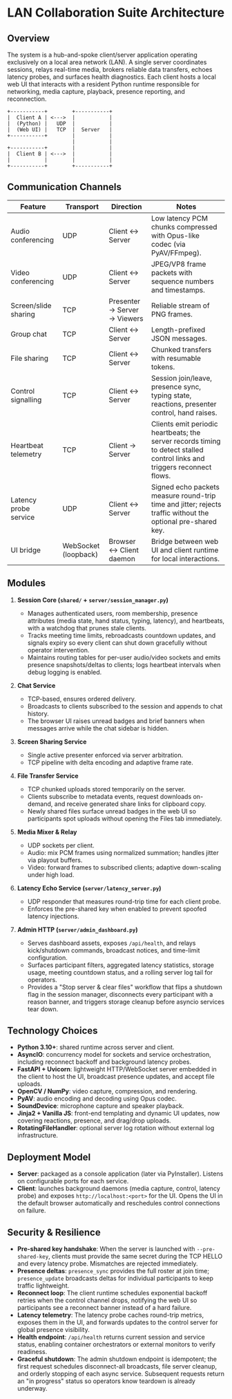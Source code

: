 # LAN Collaboration Suite Architecture

## Overview

The system is a hub-and-spoke client/server application operating exclusively on a local area network (LAN). A single server coordinates sessions, relays real-time media, brokers reliable data transfers, echoes latency probes, and surfaces health diagnostics. Each client hosts a local web UI that interacts with a resident Python runtime responsible for networking, media capture, playback, presence reporting, and reconnection.

```
+-----------+        +-----------+
|  Client A | <--->  |           |
|  (Python) |   UDP  |           |
|  (Web UI) |   TCP  |  Server   |
+-----------+        |           |
                     |           |
+-----------+        |           |
|  Client B | <--->  |           |
|           |        |           |
+-----------+        +-----------+
```

## Communication Channels

| Feature                | Transport | Direction        | Notes |
|------------------------|-----------|------------------|-------|
| Audio conferencing     | UDP       | Client ↔ Server  | Low latency PCM chunks compressed with Opus-like codec (via PyAV/FFmpeg). |
| Video conferencing     | UDP       | Client ↔ Server  | JPEG/VP8 frame packets with sequence numbers and timestamps. |
| Screen/slide sharing   | TCP       | Presenter → Server → Viewers | Reliable stream of PNG frames. |
| Group chat             | TCP       | Client ↔ Server  | Length-prefixed JSON messages. |
| File sharing           | TCP       | Client ↔ Server  | Chunked transfers with resumable tokens. |
| Control signalling     | TCP       | Client ↔ Server  | Session join/leave, presence sync, typing state, reactions, presenter control, hand raises. |
| Heartbeat telemetry    | TCP       | Client → Server  | Clients emit periodic heartbeats; the server records timing to detect stalled control links and triggers reconnect flows. |
| Latency probe service  | UDP       | Client ↔ Server  | Signed echo packets measure round-trip time and jitter; rejects traffic without the optional pre-shared key. |
| UI bridge              | WebSocket (loopback) | Browser ↔ Client daemon | Bridge between web UI and client runtime for local interactions. |

## Modules

1. **Session Core (`shared/` + `server/session_manager.py`)**
   - Manages authenticated users, room membership, presence attributes (media state, hand status, typing, latency), and heartbeats, with a watchdog that prunes stale clients.
   - Tracks meeting time limits, rebroadcasts countdown updates, and signals expiry so every client can shut down gracefully without operator intervention.
   - Maintains routing tables for per-user audio/video sockets and emits presence snapshots/deltas to clients; logs heartbeat intervals when debug logging is enabled.

2. **Chat Service**
   - TCP-based, ensures ordered delivery.
   - Broadcasts to clients subscribed to the session and appends to chat history.
   - The browser UI raises unread badges and brief banners when messages arrive while the chat sidebar is hidden.

3. **Screen Sharing Service**
   - Single active presenter enforced via server arbitration.
   - TCP pipeline with delta encoding and adaptive frame rate.

4. **File Transfer Service**
   - TCP chunked uploads stored temporarily on the server.
   - Clients subscribe to metadata events, request downloads on-demand, and receive generated share links for clipboard copy.
   - Newly shared files surface unread badges in the web UI so participants spot uploads without opening the Files tab immediately.

5. **Media Mixer & Relay**
   - UDP sockets per client.
   - Audio: mix PCM frames using normalized summation; handles jitter via playout buffers.
   - Video: forward frames to subscribed clients; adaptive down-scaling under high load.

6. **Latency Echo Service (`server/latency_server.py`)**
   - UDP responder that measures round-trip time for each client probe.
   - Enforces the pre-shared key when enabled to prevent spoofed latency injections.

7. **Admin HTTP (`server/admin_dashboard.py`)**
   - Serves dashboard assets, exposes `/api/health`, and relays kick/shutdown commands, broadcast notices, and time-limit configuration.
   - Surfaces participant filters, aggregated latency statistics, storage usage, meeting countdown status, and a rolling server log tail for operators.
   - Provides a "Stop server & clear files" workflow that flips a shutdown flag in the session manager, disconnects every participant with a reason banner, and triggers storage cleanup before asyncio services tear down.

## Technology Choices

- **Python 3.10+**: shared runtime across server and client.
- **AsyncIO**: concurrency model for sockets and service orchestration, including reconnect backoff and background latency probes.
- **FastAPI + Uvicorn**: lightweight HTTP/WebSocket server embedded in the client to host the UI, broadcast presence updates, and accept file uploads.
- **OpenCV / NumPy**: video capture, compression, and rendering.
- **PyAV**: audio encoding and decoding using Opus codec.
- **SoundDevice**: microphone capture and speaker playback.
- **Jinja2 + Vanilla JS**: front-end templating and dynamic UI updates, now covering reactions, presence, and drag/drop uploads.
- **RotatingFileHandler**: optional server log rotation without external log infrastructure.

## Deployment Model

- **Server**: packaged as a console application (later via PyInstaller). Listens on configurable ports for each service.
- **Client**: launches background daemons (media capture, control, latency probe) and exposes `http://localhost:<port>` for the UI. Opens the UI in the default browser automatically and reschedules control connections on failure.

## Security & Resilience

- **Pre-shared key handshake**: When the server is launched with `--pre-shared-key`, clients must provide the same secret during the TCP HELLO and every latency probe. Mismatches are rejected immediately.
- **Presence deltas**: `presence_sync` provides the full roster at join time; `presence_update` broadcasts deltas for individual participants to keep traffic lightweight.
- **Reconnect loop**: The client runtime schedules exponential backoff retries when the control channel drops, notifying the web UI so participants see a reconnect banner instead of a hard failure.
- **Latency telemetry**: The latency probe caches round-trip metrics, exposes them in the UI, and forwards updates to the control server for global presence visibility.
- **Health endpoint**: `/api/health` returns current session and service status, enabling container orchestrators or external monitors to verify readiness.
- **Graceful shutdown**: The admin shutdown endpoint is idempotent; the first request schedules disconnect-all broadcasts, file server cleanup, and orderly stopping of each async service. Subsequent requests return an "in progress" status so operators know teardown is already underway.
